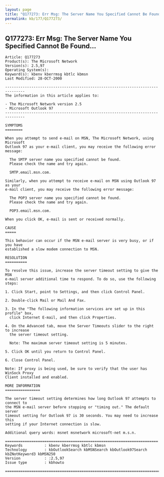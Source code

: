 ```yaml
---
layout: page
title: "Q177273: Err Msg: The Server Name You Specified Cannot Be Found..."
permalink: kb/177/Q177273/
---
```


## Q177273: Err Msg: The Server Name You Specified Cannot Be Found...

	Article: Q177273
	Product(s): The Microsoft Network
	Version(s): 2.5,97
	Operating System(s): 
	Keyword(s): kbenv kberrmsg kbtlc kbmsn
	Last Modified: 28-OCT-2000
	
	-------------------------------------------------------------------------------
	The information in this article applies to:
	
	- The Microsoft Network version 2.5 
	- Microsoft Outlook 97 
	-------------------------------------------------------------------------------
	
	SYMPTOMS
	========
	
	When you attempt to send e-mail on MSN, The Microsoft Network, using Microsoft
	Outlook 97 as your e-mail client, you may receive the following error message:
	
	  The SMTP server name you specified cannot be found.
	  Please check the name and try again.
	
	  SMTP.email.msn.com.
	
	Similarly, when you attempt to receive e-mail on MSN using Outlook 97 as your
	e-mail client, you may receive the following error message:
	
	  The POP3 server name you specified cannot be found.
	  Please check the name and try again.
	
	  POP3.email.msn.com.
	
	When you click OK, e-mail is sent or received normally.
	
	CAUSE
	=====
	
	This behavior can occur if the MSN e-mail server is very busy, or if you have
	established a slow modem connection to MSN.
	
	RESOLUTION
	==========
	
	To resolve this issue, increase the server timeout setting to give the MSN
	e-mail server additional time to respond. To do so, use the following steps:
	
	1. Click Start, point to Settings, and then click Control Panel.
	
	2. Double-click Mail or Mail And Fax.
	
	3. In the "The following information services are set up in this profile" box,
	  click Internet E-mail, and then click Properties.
	
	4. On the Advanced tab, move the Server Timeouts slider to the right to increase
	  the server timeout setting.
	
	  Note: The maximum server timeout setting is 5 minutes.
	
	5. Click OK until you return to Control Panel.
	
	6. Close Control Panel.
	
	Note: If proxy is being used, be sure to verify that the user has WinSock Proxy
	Client installed and enabled.
	
	MORE INFORMATION
	================
	
	The server timeout setting determines how long Outlook 97 attempts to connect to
	the MSN e-mail server before stopping or "timing out." The default server
	timeout setting for Outlook 97 is 30 seconds. You may need to increase this
	setting if your Internet connection is slow.
	
	Additional query words: msnet msnetwork microsoft-net m.s.n.
	
	======================================================================
	Keywords          : kbenv kberrmsg kbtlc kbmsn 
	Technology        : kbOutlookSearch kbMSNSearch kbOutlook97Search kbZNotKeyword3 kbMSN250
	Version           : :2.5,97
	Issue type        : kbhowto
	
	=============================================================================
	
